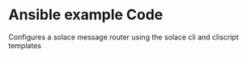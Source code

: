 # Ansible example Code
Configures a solace message router using the solace cli and cliscript templates
